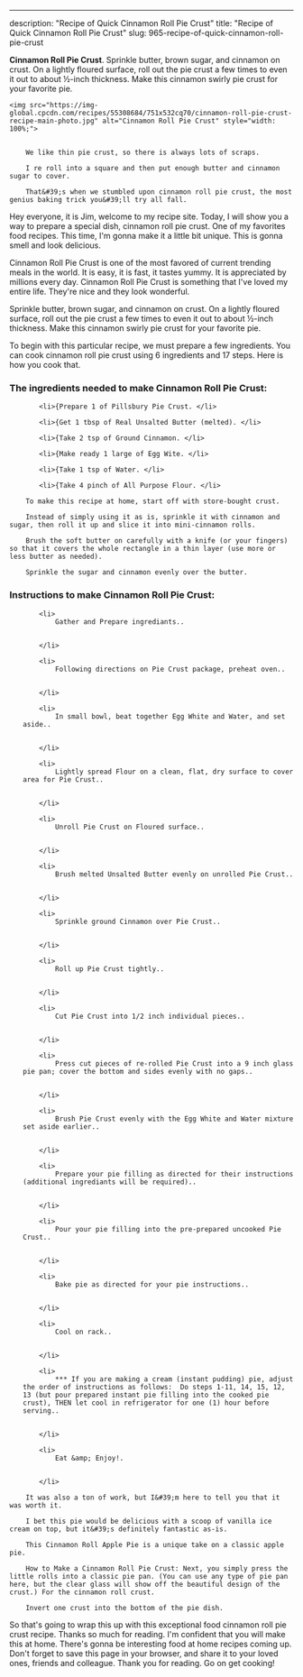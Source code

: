 ---
description: "Recipe of Quick Cinnamon Roll Pie Crust"
title: "Recipe of Quick Cinnamon Roll Pie Crust"
slug: 965-recipe-of-quick-cinnamon-roll-pie-crust

<p>
	<strong>Cinnamon Roll Pie Crust</strong>. 
	Sprinkle butter, brown sugar, and cinnamon on crust. On a lightly floured surface, roll out the pie crust a few times to even it out to about ½-inch thickness. Make this cinnamon swirly pie crust for your favorite pie.
</p>
<p>
	
	<img src="https://img-global.cpcdn.com/recipes/55308684/751x532cq70/cinnamon-roll-pie-crust-recipe-main-photo.jpg" alt="Cinnamon Roll Pie Crust" style="width: 100%;">
	
	
		We like thin pie crust, so there is always lots of scraps.
	
		I re roll into a square and then put enough butter and cinnamon sugar to cover.
	
		That&#39;s when we stumbled upon cinnamon roll pie crust, the most genius baking trick you&#39;ll try all fall.
	
</p>
<p>
	Hey everyone, it is Jim, welcome to my recipe site. Today, I will show you a way to prepare a special dish, cinnamon roll pie crust. One of my favorites food recipes. This time, I'm gonna make it a little bit unique. This is gonna smell and look delicious.
</p>
	
<p>
	Cinnamon Roll Pie Crust is one of the most favored of current trending meals in the world. It is easy, it is fast, it tastes yummy. It is appreciated by millions every day. Cinnamon Roll Pie Crust is something that I've loved my entire life. They're nice and they look wonderful.
</p>
<p>
	Sprinkle butter, brown sugar, and cinnamon on crust. On a lightly floured surface, roll out the pie crust a few times to even it out to about ½-inch thickness. Make this cinnamon swirly pie crust for your favorite pie.
</p>

<p>
To begin with this particular recipe, we must prepare a few ingredients. You can cook cinnamon roll pie crust using 6 ingredients and 17 steps. Here is how you cook that.
</p>

<h3>The ingredients needed to make Cinnamon Roll Pie Crust:</h3>

<ol>
	
		<li>{Prepare 1 of Pillsbury Pie Crust. </li>
	
		<li>{Get 1 tbsp of Real Unsalted Butter (melted). </li>
	
		<li>{Take 2 tsp of Ground Cinnamon. </li>
	
		<li>{Make ready 1 large of Egg Wite. </li>
	
		<li>{Take 1 tsp of Water. </li>
	
		<li>{Take 4 pinch of All Purpose Flour. </li>
	
</ol>
<p>
	
		To make this recipe at home, start off with store-bought crust.
	
		Instead of simply using it as is, sprinkle it with cinnamon and sugar, then roll it up and slice it into mini-cinnamon rolls.
	
		Brush the soft butter on carefully with a knife (or your fingers) so that it covers the whole rectangle in a thin layer (use more or less butter as needed).
	
		Sprinkle the sugar and cinnamon evenly over the butter.
	
</p>

<h3>Instructions to make Cinnamon Roll Pie Crust:</h3>

<ol>
	
		<li>
			Gather and Prepare ingrediants..
			
			
		</li>
	
		<li>
			Following directions on Pie Crust package, preheat oven..
			
			
		</li>
	
		<li>
			In small bowl, beat together Egg White and Water, and set aside..
			
			
		</li>
	
		<li>
			Lightly spread Flour on a clean, flat, dry surface to cover area for Pie Crust..
			
			
		</li>
	
		<li>
			Unroll Pie Crust on Floured surface..
			
			
		</li>
	
		<li>
			Brush melted Unsalted Butter evenly on unrolled Pie Crust..
			
			
		</li>
	
		<li>
			Sprinkle ground Cinnamon over Pie Crust..
			
			
		</li>
	
		<li>
			Roll up Pie Crust tightly..
			
			
		</li>
	
		<li>
			Cut Pie Crust into 1/2 inch individual pieces..
			
			
		</li>
	
		<li>
			Press cut pieces of re-rolled Pie Crust into a 9 inch glass pie pan; cover the bottom and sides evenly with no gaps..
			
			
		</li>
	
		<li>
			Brush Pie Crust evenly with the Egg White and Water mixture set aside earlier..
			
			
		</li>
	
		<li>
			Prepare your pie filling as directed for their instructions (additional ingrediants will be required)..
			
			
		</li>
	
		<li>
			Pour your pie filling into the pre-prepared uncooked Pie Crust..
			
			
		</li>
	
		<li>
			Bake pie as directed for your pie instructions..
			
			
		</li>
	
		<li>
			Cool on rack..
			
			
		</li>
	
		<li>
			*** If you are making a cream (instant pudding) pie, adjust the order of instructions as follows:  Do steps 1-11, 14, 15, 12, 13 (but pour prepared instant pie filling into the cooked pie crust), THEN let cool in refrigerator for one (1) hour before serving..
			
			
		</li>
	
		<li>
			Eat &amp; Enjoy!.
			
			
		</li>
	
</ol>

<p>
	
		It was also a ton of work, but I&#39;m here to tell you that it was worth it.
	
		I bet this pie would be delicious with a scoop of vanilla ice cream on top, but it&#39;s definitely fantastic as-is.
	
		This Cinnamon Roll Apple Pie is a unique take on a classic apple pie.
	
		How to Make a Cinnamon Roll Pie Crust: Next, you simply press the little rolls into a classic pie pan. (You can use any type of pie pan here, but the clear glass will show off the beautiful design of the crust.) For the cinnamon roll crust.
	
		Invert one crust into the bottom of the pie dish.
	
</p>

<p>
	So that's going to wrap this up with this exceptional food cinnamon roll pie crust recipe. Thanks so much for reading. I'm confident that you will make this at home. There's gonna be interesting food at home recipes coming up. Don't forget to save this page in your browser, and share it to your loved ones, friends and colleague. Thank you for reading. Go on get cooking!
</p>
